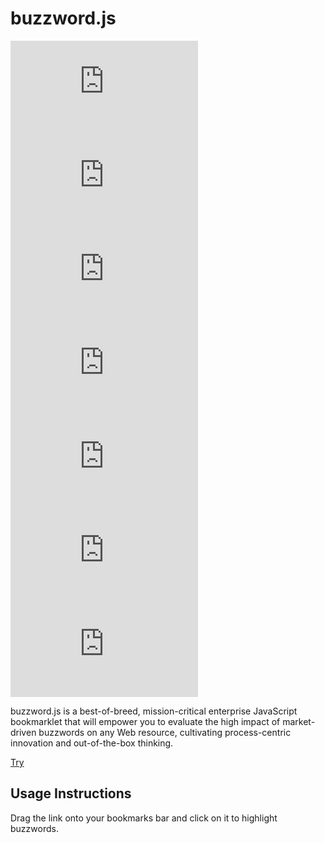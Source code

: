 # buzzword.js

![Size](https://img.shields.io/github/repo-size/2kabhishek/buzzword.js?style=plastic&color=0f0&label=Size)
![Updated](https://img.shields.io/github/last-commit/2kabhishek/buzzword.js?style=plastic&color=f00&label=Updated)
![Stars](https://img.shields.io/github/stars/2kabhishek/buzzword.js?style=plastic&color=ffc801&label=Stars)
![Forks](https://img.shields.io/github/forks/2kabhishek/buzzword.js?style=plastic&color=003cff&label=Forks)
![Watchers](https://img.shields.io/github/watchers/2kabhishek/buzzword.js?style=plastic&color=ff5500&label=Watchers)
![Contributors](https://img.shields.io/github/contributors/2kabhishek/buzzword.js?style=plastic&color=f0f&label=Contributors)
![License](https://img.shields.io/github/license/2kabhishek/buzzword.js?style=plastic&color=555&label=License)

buzzword.js is a best-of-breed, mission-critical enterprise JavaScript bookmarklet that will empower you to evaluate the high impact of market-driven buzzwords on any Web resource, cultivating process-centric innovation and out-of-the-box thinking.

[Try](https://2kabhishek.github.io/buzzword.js/)

## Usage Instructions

Drag the link onto your bookmarks bar and click on it to highlight buzzwords.
